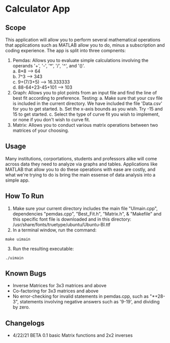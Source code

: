 # Calculator App

## Scope

This application will allow you to perform several mathematical operations that applications such as MATLAB allow you to do, minus a subscription and coding
experience. The app is split into three compnents:

1. Pemdas: Allows you to evaluate simple calculations involving the operands '\+', '\-', '\*', '/', '^', and '()'.  
	a. 8\*8 --> 64  
	b. 7^3 --> 343  
	c. 9\+(7/3\+5) --> 16.333333  
	d. 88\-64\+23\-45\+101 --> 103  
2. Graph: Allows you to plot points from an input file and find the line of best fit according to preference.
	Testing:
	a. Make sure that your csv file is included in the current directory. We have included the file 'Data.csv' for you to get started.
	b. Set the x-axis bounds as you wish. Try -15 and 15 to get started.
	c. Select the type of curve fit you wish to implement, or none if you don't wish to curve fit.
3. Matrix: Allows you to conduct various matrix operations between two matrices of your choosing.

## Usage

Many institutions, corportations, students and professors alike will come across data they need to
analyze via graphs and tables. Applications like MATLAB that allow you to do these operations with ease
are costly, and what we're trying to do is bring the main essense of data analysis into a simple app.

## How To Run

1. Make sure your current directory includes the main file "UImain.cpp", dependencies "pemdas.cpp", "Best_Fit.h", "Matrix.h", & "Makefile" and this specific font file is downloaded and in this directory:
	/usr/share/fonts/truetype/ubuntu/Ubuntu-BI.ttf
2. In a terminal window, run the command:
```
make uimain
```
3. Run the resulting executable:
```
./uimain
```


## Known Bugs
- Inverse Matrices for 3x3 matrices and above
- Co-factoring for 3x3 matrices and above 
- No error-checking for invalid statements in pemdas.cpp, such as "\*\+28\-3", statements involving negative answers such as '9\-19', and dividing by zero.

## Changelogs
- 4/22/21 BETA 0.1 basic Matrix functions and 2x2 inverses

